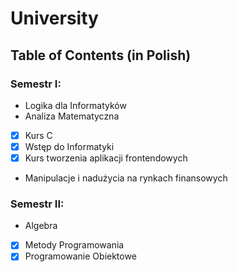 # University


## Table of Contents (in Polish)

### Semestr I:
- Logika dla Informatyków
- Analiza Matematyczna
- [x] Kurs C
- [x] Wstęp do Informatyki
- [x] Kurs tworzenia aplikacji frontendowych
- Manipulacje i nadużycia na rynkach finansowych

### Semestr II:
- Algebra
- [x] Metody Programowania
- [x] Programowanie Obiektowe